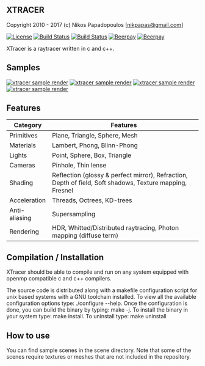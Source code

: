 XTRACER
-------
Copyright 2010 - 2017 (c) Nikos Papadopoulos [nikpapas@gmail.com]

[![License](http://img.shields.io/:license-lgpl-blue.svg)](https://www.gnu.org/licenses/lgpl-3.0-standalone.html)
[![Build Status](https://travis-ci.org/4rknova/xtracer.svg?branch=develop)](https://travis-ci.org/4rknova/xtracer)
[![Build Status](https://travis-ci.org/4rknova/xtracer.svg?branch=master)](https://travis-ci.org/4rknova/xtracer)
[![Beerpay](https://beerpay.io/4rknova/xtracer/badge.svg?style=beer-square)](https://beerpay.io/4rknova/xtracer)
[![Beerpay](https://beerpay.io/4rknova/xtracer/make-wish.svg?style=flat-square)](https://beerpay.io/4rknova/xtracer?focus=wish)

XTracer is a raytracer written in c and c++.

Samples
-------
[![xtracer sample render](http://www.4rknova.com/xtracer/image/samples/0001.png)]()
[![xtracer sample render](http://www.4rknova.com/xtracer/image/samples/gi_2.png)]()
[![xtracer sample render](http://www.4rknova.com/xtracer/image/samples/gi_4.png)]()
[![xtracer sample render](http://www.4rknova.com/xtracer/image/samples/gi_5.png)]()

Features
--------
Category      | Features
--------------|-----------
Primitives    | Plane, Triangle, Sphere, Mesh
Materials     | Lambert, Phong, Blinn-Phong
Lights        | Point, Sphere, Box, Triangle
Cameras       | Pinhole, Thin lense
Shading       | Reflection (glossy & perfect mirror), Refraction, Depth of field, Soft shadows, Texture mapping, Fresnel
Acceleration  | Threads, Octrees, KD-trees
Anti-aliasing | Supersampling
Rendering     | HDR, Whitted/Distributed raytracing, Photon mapping (diffuse term)

Compilation / Installation
--------------------------

XTracer should be able to compile and run on any system equipped with openmp
compatible c and c++ compilers. 

The source code is distributed along with a makefile configuration script for
unix based systems with a GNU toolchain installed. To view all the available
configuration options type: ./configure --help. Once the configuration is done,
you can build the binary by typing: make -j. To install the binary in your system
type: make install. To uninstall type: make uninstall

How to use
----------
You can find sample scenes in the scene directory. Note that some of the 
scenes require textures or meshes that are not included in the repository.
